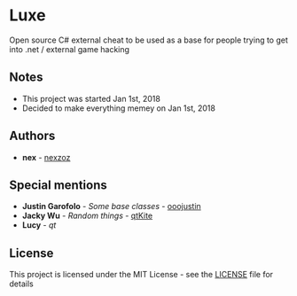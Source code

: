 # Luxe

Open source C# external cheat to be used as a base for people trying to get into .net / external game hacking

## Notes

* This project was started Jan 1st, 2018
* Decided to make everything memey on Jan 1st, 2018

## Authors

* **nex** - [nexzoz](https://github.com/nexzoz)

## Special mentions

* **Justin Garofolo** - *Some base classes* - [ooojustin](https://github.com/ooojustin)
* **Jacky Wu** - *Random things* - [qtKite](https://github.com/qtKite)
* **Lucy** - *qt*

## License

This project is licensed under the MIT License - see the [LICENSE](LICENSE.md) file for details
